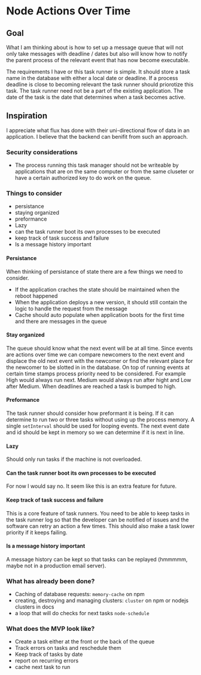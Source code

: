 # Node Actions Over Time

## Goal
What I am thinking about is how to set up a message queue that will not only take messages with deadline / dates but also will know how to notify the parent process of the relevant event that has now become executable.

The requirements I have or this task runner is simple. It should store a task name in the database with either a local date or deadline. If a process deadline is close to becoming relevant the task runner should priorotize this task. The task runner need not be a part of the existing application. The date of the task is the date that determines when a task becomes active.

## Inspiration
I appreciate what flux has done with their uni-directional flow of data in an application. I believe that the backend can benifit from such an approach.

### Security considerations
- The process running this task manager should not be writeable by applications that are on the same computer or from the same cluseter or have a certain authorized key to do work on the queue.

### Things to consider
- persistance
- staying organized
- preformance
- Lazy
- can the task runner boot its own processes to be executed
- keep track of task success and failure
- Is a message history important

#### Persistance
When thinking of persistance of state there are a few things we need to consider.
- If the application craches the state should be maintained when the reboot happened
- When the application deploys a new version, it should still contain the logic to handle the request from the message
- Cache should auto populate when application boots for the first time and there are messages in the queue

#### Stay organized
The queue should know what the next event will be at all time. Since events are actions over time we can compare newcomers to the next event and displace the old next event with the newcomer or find the relevant place for the newcomer to be slotted in in the database. On top of running events at certain time stamps process priority need to be considered. For example High would always run next. Medium would always run after hight and Low after Medium. When deadlines are reached a task is bumped to high.

#### Preformance
The task runner should consider how preformant it is being. If it can determine to run two or three tasks without using up the process memory. A single `setInterval` should be used for looping events. The next event date and id should be kept in memory so we can determine if it is next in line.

#### Lazy
Should only run tasks if the machine is not overloaded.

#### Can the task runner boot its own processes to be executed
For now I would say no. It seem like this is an extra feature for future.

#### Keep track of task success and failure
This is a core feature of task runners. You need to be able to keep tasks in the task runner log so that the developer can be notified of issues and the software can retry an action a few times. This should also make a task lower priority if it keeps failing.

#### Is a message history important
A message history can be kept so that tasks can be replayed (hmmmmm, maybe not in a production email server).

### What has already been done?

- Caching of database requests: `memory-cache` on npm
- creating, destroying and managing clusters: `cluster` on npm or nodejs clusters in docs
- a loop that will do checks for next tasks `node-schedule`

### What does the MVP look like?
- Create a task either at the front or the back of the queue
- Track errors on tasks and reschedule them
- Keep track of tasks by date
- report on recurring errors
- cache next task to run
